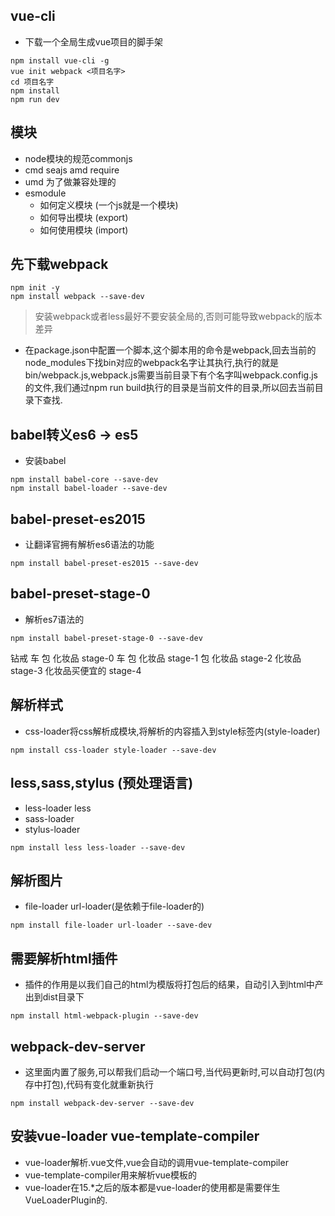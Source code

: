 ## vue-cli 
- 下载一个全局生成vue项目的脚手架
```
npm install vue-cli -g
vue init webpack <项目名字>
cd 项目名字
npm install
npm run dev
```

## 模块
- node模块的规范commonjs
- cmd seajs amd require
- umd 为了做兼容处理的
- esmodule 
    - 如何定义模块 (一个js就是一个模块)
    - 如何导出模块 (export)
    - 如何使用模块 (import)


 ## 先下载webpack
```
npm init -y
npm install webpack --save-dev
```
> 安装webpack或者less最好不要安装全局的,否则可能导致webpack的版本差异

- 在package.json中配置一个脚本,这个脚本用的命令是webpack,回去当前的node_modules下找bin对应的webpack名字让其执行,执行的就是bin/webpack.js,webpack.js需要当前目录下有个名字叫webpack.config.js的文件,我们通过npm run build执行的目录是当前文件的目录,所以回去当前目录下查找.

## babel转义es6 -> es5
- 安装babel
```
npm install babel-core --save-dev
npm install babel-loader --save-dev
```

## babel-preset-es2015
- 让翻译官拥有解析es6语法的功能
```
npm install babel-preset-es2015 --save-dev
```

## babel-preset-stage-0
- 解析es7语法的
```
npm install babel-preset-stage-0 --save-dev
```
钻戒 车 包 化妆品 stage-0
车 包 化妆品 stage-1
包 化妆品 stage-2
化妆品 stage-3
化妆品买便宜的 stage-4

## 解析样式
- css-loader将css解析成模块,将解析的内容插入到style标签内(style-loader)
```
npm install css-loader style-loader --save-dev
```

## less,sass,stylus (预处理语言)
- less-loader less
- sass-loader
- stylus-loader
```
npm install less less-loader --save-dev
```

## 解析图片
- file-loader url-loader(是依赖于file-loader的)
```
npm install file-loader url-loader --save-dev
```

## 需要解析html插件
- 插件的作用是以我们自己的html为模版将打包后的结果，自动引入到html中产出到dist目录下
```
npm install html-webpack-plugin --save-dev
```

## webpack-dev-server
- 这里面内置了服务,可以帮我们启动一个端口号,当代码更新时,可以自动打包(内存中打包),代码有变化就重新执行
```
npm install webpack-dev-server --save-dev
```

## 安装vue-loader vue-template-compiler
- vue-loader解析.vue文件,vue会自动的调用vue-template-compiler
- vue-template-compiler用来解析vue模板的
- vue-loader在15.*之后的版本都是vue-loader的使用都是需要伴生VueLoaderPlugin的.
